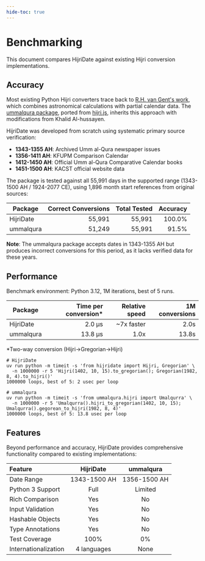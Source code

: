 ```yaml
---
hide-toc: true
---
```


# Benchmarking

This document compares HijriDate against existing Hijri conversion implementations.

## Accuracy

Most existing Python Hijri converters trace back to [R.H. van Gent's work](http://www.staff.science.uu.nl/~gent0113/islam/ummalqura.htm), which combines astronomical calculations with partial calendar data. The [ummalqura package](https://pypi.org/project/ummalqura/), ported from [hijri.js](https://github.com/xsoh/Hijri.js), inherits this approach with modifications from Khalid Al-hussayen.

HijriDate was developed from scratch using systematic primary source verification:

- **1343-1355 AH**: Archived Umm al-Qura newspaper issues
- **1356-1411 AH**: KFUPM Comparison Calendar
- **1412-1450 AH**: Official Umm al-Qura Comparative Calendar books
- **1451-1500 AH**: KACST official website data

The package is tested against all 55,991 days in the supported range (1343-1500 AH / 1924-2077 CE), using 1,896 month start references from original sources:

| Package   | Correct Conversions | Total Tested | Accuracy |
| --------- | ------------------: | -----------: | -------: |
| HijriDate |              55,991 |       55,991 |   100.0% |
| ummalqura |              51,249 |       55,991 |    91.5% |

**Note**: The ummalqura package accepts dates in 1343-1355 AH but produces incorrect conversions for this period, as it lacks verified data for these years.

## Performance

Benchmark environment: Python 3.12, 1M iterations, best of 5 runs.

| Package   | Time per conversion\* | Relative speed | 1M conversions |
| --------- | --------------------: | -------------: | -------------: |
| HijriDate |                2.0 μs |     ~7x faster |           2.0s |
| ummalqura |               13.8 μs |           1.0x |          13.8s |

\*Two-way conversion (Hijri→Gregorian→Hijri)

```shell
# HijriDate
uv run python -m timeit -s 'from hijridate import Hijri, Gregorian' \
  -n 1000000 -r 5 'Hijri(1402, 10, 15).to_gregorian(); Gregorian(1982, 8, 4).to_hijri()'
1000000 loops, best of 5: 2 usec per loop

# ummalqura
uv run python -m timeit -s 'from ummalqura.hijri import Umalqurra' \
  -n 1000000 -r 5 'Umalqurra().hijri_to_gregorian(1402, 10, 15); Umalqurra().gegorean_to_hijri(1982, 8, 4)'
1000000 loops, best of 5: 13.8 usec per loop
```

## Features

Beyond performance and accuracy, HijriDate provides comprehensive functionality compared to existing implementations:

| Feature              |  HijriDate   |  ummalqura   |
| :------------------- | :----------: | :----------: |
| Date Range           | 1343-1500 AH | 1356-1500 AH |
| Python 3 Support     |     Full     |   Limited    |
| Rich Comparison      |     Yes      |      No      |
| Input Validation     |     Yes      |      No      |
| Hashable Objects     |     Yes      |      No      |
| Type Annotations     |     Yes      |      No      |
| Test Coverage        |     100%     |      0%      |
| Internationalization | 4 languages  |     None     |
